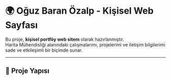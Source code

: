 # 🌍 Oğuz Baran Özalp - Kişisel Web Sayfası

Bu proje, **kişisel portföy web sitem** olarak hazırlanmıştır.  
Harita Mühendisliği alanındaki çalışmalarımı, projelerimi ve iletişim bilgilerimi sade ve etkileşimli bir biçimde sunar.

---

## 📁 Proje Yapısı

